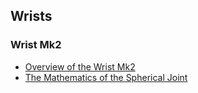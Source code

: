 ## Wrists

### Wrist Mk2
- [Overview of the Wrist Mk2](./wrist_mk2.md)
- [The Mathematics of the Spherical Joint](./wrist_mk2_math.md)
